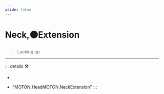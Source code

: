 ```yaml
---
aside: false
---
```

# Neck,🟠<motor>Extension</motor>

> Looking up

---

<!-- =================================================== -->
<!-- =================================================== -->
<!-- =================================================== -->
<!-- =================================================== -->
<!-- =================================================== -->
::: details 🛠

-

- "MOTON.HeadMOTON.NeckExtension"
:::

